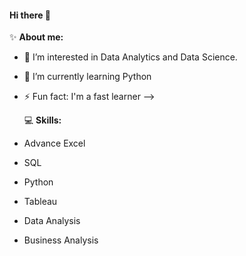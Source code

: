 #### **Hi there** 👋

✨ **About me:**

- 🔭  I’m interested in Data Analytics and Data Science.
- 🌱 I’m currently learning Python
- ⚡ Fun fact: I'm a fast learner
-->


  💻 **Skills:**

- Advance Excel
- SQL
- Python
- Tableau
- Data Analysis
- Business Analysis
